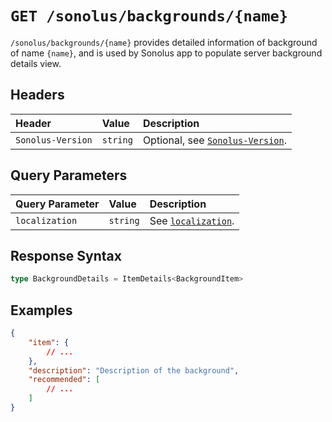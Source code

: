# `GET /sonolus/backgrounds/{name}`

`/sonolus/backgrounds/{name}` provides detailed information of background of name `{name}`, and is used by Sonolus app to populate server background details view.

## Headers

| Header            | Value    | Description                                                    |
| :---------------- | :------- | :------------------------------------------------------------- |
| `Sonolus-Version` | `string` | Optional, see [`Sonolus-Version`](../headers/sonolus-version). |

## Query Parameters

| Query Parameter | Value    | Description                                             |
| :-------------- | :------- | :------------------------------------------------------ |
| `localization`  | `string` | See [`localization`](../query-parameters/localization). |

## Response Syntax

```ts
type BackgroundDetails = ItemDetails<BackgroundItem>
```

## Examples

```json
{
    "item": {
        // ...
    },
    "description": "Description of the background",
    "recommended": [
        // ...
    ]
}
```

